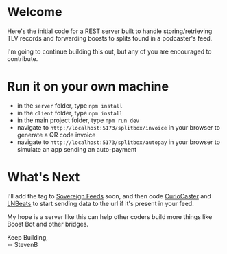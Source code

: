 # Welcome

Here's the initial code for a REST server built to handle storing/retrieving TLV records and forwarding boosts to splits found in a podcaster's feed.

I'm going to continue building this out, but any of you are encouraged to contribute.

# Run it on your own machine

- in the `server` folder, type `npm install`
- in the `client` folder, type `npm install`
- in the main project folder, type `npm run dev`
- navigate to `http://localhost:5173/splitbox/invoice` in your browser to generate a QR code invoice
- navigate to `http://localhost:5173/splitbox/autopay` in your browser to simulate an app sending an auto-payment

# What's Next

I'll add the tag to [Sovereign Feeds](https://sovereignfeeds.com) soon, and then code [CurioCaster](https://curiocaster.com) and [LNBeats](https://lnbeats.com) to start sending data to the url if it's present in your feed.

My hope is a server like this can help other coders build more things like Boost Bot and other bridges.

Keep Building,  
-- StevenB
